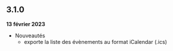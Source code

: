 ## 3.1.0
**13 février 2023**

- Nouveautés
    - exporte la liste des évènements au format iCalendar (.ics)
